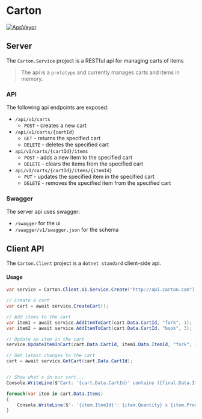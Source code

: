 # Carton

[![AppVeyor](https://img.shields.io/appveyor/ci/fedjabosnic/hotfix.svg?style=flat-square)](https://ci.appveyor.com/project/fedjabosnic/carton/history)


## Server

The `Carton.Service` project is a RESTful api for managing carts of items

> The api is a `prototype` and currently manages carts and items in memory.

### API
The following api endpoints are exposed:

- `/api/v1/carts`
    - `POST` - creates a new cart
- `/api/v1/carts/{cartId}`
    - `GET` - returns the specified cart
    - `DELETE` - deletes the specified cart
- `api/v1/carts/{cartId}/items`
    - `POST` - adds a new item to the specified cart
    - `DELETE` - clears the items from the specified cart
- `api/v1/carts/{cartId}/items/{itemId}`
    - `PUT` - updates the specified item in the specified cart
    - `DELETE` - removes the specified item from the specified cart

### Swagger

The server api uses swagger:
- `/swagger` for the ui
- `/swagger/v1/swagger.json` for the schema


## Client API

The `Carton.Client` project is a `dotnet standard` client-side api.

#### Usage

```csharp
var service = Carton.Client.V1.Service.Create("http://api.carton.com");

// Create a cart
var cart = await service.CreateCart();

// Add items to the cart
var item1 = await service.AddItemToCart(cart.Data.CartId, "fork", 1);
var item2 = await service.AddItemToCart(cart.Data.CartId, "book", 3);

// Update an item in the cart
service.UpdateItemInCart(cart.Data.CartId, item1.Data.ItemId, "fork", 3);

// Get latest changes to the cart
cart = await service.GetCart(cart.Data.CartId);


// Show what's in our cart...
Console.WriteLine($"Cart: '{cart.Data.CartId}' contains ({final.Data.Items.Count} items):");

foreach(var item in cart.Data.Items)
{
    Console.WriteLine($"- '{item.ItemId}': {item.Quantity} x {item.Product}");
}

```